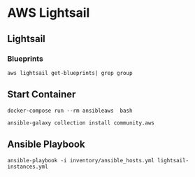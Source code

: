 # AWS Lightsail

## Lightsail

### Blueprints

    aws lightsail get-blueprints| grep group

## Start Container

    docker-compose run --rm ansibleaws  bash

    ansible-galaxy collection install community.aws

## Ansible Playbook

    ansible-playbook -i inventory/ansible_hosts.yml lightsail-instances.yml
